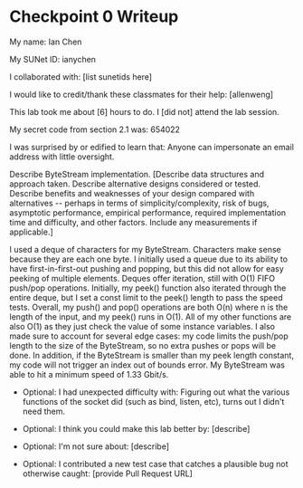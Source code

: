 Checkpoint 0 Writeup
====================

My name: Ian Chen

My SUNet ID: ianychen

I collaborated with: [list sunetids here]

I would like to credit/thank these classmates for their help: [allenweng]

This lab took me about [6] hours to do. I [did not] attend the lab session.

My secret code from section 2.1 was: 654022

I was surprised by or edified to learn that: Anyone can impersonate an email address with little oversight.

Describe ByteStream implementation. [Describe data structures and
approach taken. Describe alternative designs considered or tested.
Describe benefits and weaknesses of your design compared with
alternatives -- perhaps in terms of simplicity/complexity, risk of
bugs, asymptotic performance, empirical performance, required
implementation time and difficulty, and other factors. Include any
measurements if applicable.]

I used a deque of characters for my ByteStream. Characters make sense because they are each one byte. I initially used a queue due to its ability to have first-in-first-out pushing and popping, but this did not allow for easy peeking of multiple elements. Deques offer iteration, still with O(1) FIFO push/pop operations. Initially, my peek() function also iterated through the entire deque, but I set a const limit to the peek() length to pass the speed tests. Overall, my push() and pop() operations are both O(n) where n is the length of the input, and my peek() runs in O(1). All of my other functions are also O(1) as they just check the value of some instance variables. I also made sure to account for several edge cases: my code limits the push/pop length to the size of the ByteStream, so no extra pushes or pops will be done. In addition, if the ByteStream is smaller than my peek length constant, my code will not trigger an index out of bounds error. My ByteStream was able to hit a minimum speed of 1.33 Gbit/s. 


- Optional: I had unexpected difficulty with: Figuring out what the various functions of the socket did (such as bind, listen, etc), turns out I didn't need them.

- Optional: I think you could make this lab better by: [describe]

- Optional: I'm not sure about: [describe]

- Optional: I contributed a new test case that catches a plausible bug
  not otherwise caught: [provide Pull Request URL]
